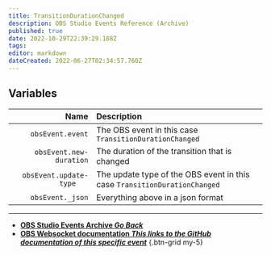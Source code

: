 ```yaml
---
title: TransitionDurationChanged
description: OBS Studio Events Reference (Archive)
published: true
date: 2022-10-29T22:39:29.188Z
tags: 
editor: markdown
dateCreated: 2022-06-27T02:34:57.760Z
---
```


## Variables
Name | Description
----:|:------------
`obsEvent.event` | The OBS event in this case `TransitionDurationChanged`
`obsEvent.new-duration` | The duration of the transition that is changed
`obsEvent.update-type	` | The update type of the OBS event in this case `TransitionDurationChanged`
`obsEvent._json` | Everything above in a json format
---

- [<i class="mdi mdi-chevron-left"></i>**OBS Studio Events Archive *Go Back***](/Broadcasters/OBS/Archive/Events)
- [<i class="mdi mdi-github"></i> **OBS Websocket documentation *This links to the GitHub documentation of this specific event***](https://github.com/obsproject/obs-websocket/blob/4.x-current/docs/generated/protocol.md#transitiondurationchanged)
{.btn-grid my-5}